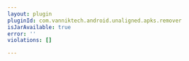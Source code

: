 ```yaml
---
layout: plugin
pluginId: com.vanniktech.android.unaligned.apks.remover
isJarAvailable: true
error: ''
violations: []

---
```

